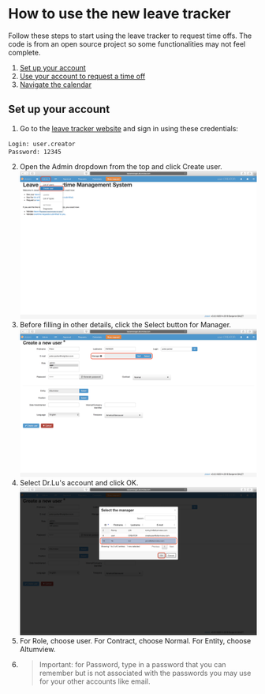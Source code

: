 # How to use the new leave tracker
Follow these steps to start using the leave tracker to request time offs. The code is from an open source project so some functionalities may not feel complete. 
 1. [Set up your account](#Setup)
 2. [Use your account to request a time off](http://example.com/)
 3. [Navigate the calendar](http://example.com/) 

## <a name="Setup"></a> Set up your account

 1. Go to the [leave tracker website](http://leavemanager.altumview.com/jorani) and sign in using these credentials:
```
Login: user.creator 
Password: 12345
```

 2. Open the Admin dropdown from the top and click Create user. ![1](img/1.png)
 3. Before filling in other details, click the Select button for Manager. ![1.5](img/1.5.png)
 4. Select Dr.Lu's account and click OK. ![1.7](img/1.7.png)
 5. For Role, choose user. For Contract, choose Normal. For Entity, choose Altumview. 
 6. >Important: for Password, type in a password that you can remember but is not associated with the passwords you may use for your other accounts like email. 

<!--stackedit_data:
eyJoaXN0b3J5IjpbODcyMTY0NiwtMTA1MjIwNDk0MCwxODQ3Mz
Y2NjI0LDE1OTQ5NDYxODQsLTYwMzg3MzEwLC0xMTIyNTczMzE2
LDUyNTg2NjYxNiwtNTMxNjE1MjgzLC01MTA5NDQyNjQsLTE1OT
k5MTYwMjEsODY5MzIzMjQ2XX0=
-->